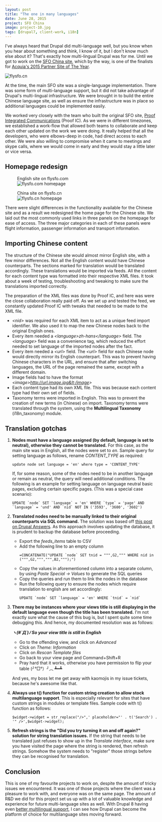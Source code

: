 ```yaml
---
layout: post
title: "The one in many languages"
date: June 28, 2015
project: SFO China
image: project-10.jpg
tags: [drupal7, client-work, i18n]
---
```

I've always heard that Drupal did multi-language well, but you know when you hear about something and think, I know of it, but I don't know much else about it? That's exactly how multi-lingual Drupal was for me. Until we got to work on the [SFO China site](http://www.flysfo.cn/), which by the way, is one of the finalists for [Acquia's 2015 Partner Site of The Year](https://www.acquia.com/blog/acquia%27s-2015-partner-site-of-the-year-finalists/26/06/2015/3285191).

<img src="{{ site.url }}/images/posts/sfo/sfo.jpg" alt="flysfo.cn"/>

At the time, the main SFO site was a single-language implementation. There was some form of multi-language support, but it did not take advantage of Drupal's multi-lingual infrastructure. We were brought in to build the entire Chinese language site, as well as ensure the infrastructure was in place so additional languages could be implemented easily.

We worked very closely with the team who built the original SFO site, [Proof Integrated Communications](http://www.proofic.com/) (Proof IC). As we were in different timezones, we established a work-flow that allowed both teams to collaborate and keep each other updated on the work we were doing. It really helped that all the developers, who were elbows-deep in code, had direct access to each other. We were also willing to compromise when it came to meetings and skype calls, where we would come in early and they would stay a little later or vice versa. 

## Homepage redesign

<div class="figure-wrapper">
    <figure class="two-col">
        <figcaption>English site on flysfo.com</figcaption>
        <img src="{{ site.url }}/images/posts/sfo/sfo-hp.jpg" alt="flysfo.com homepage"/>
    </figure>
    <figure class="two-col">
        <figcaption>China site on flysfo.cn</figcaption>
        <img src="{{ site.url }}/images/posts/sfo/sfo-hp2.jpg" alt="flysfo.cn homepage"/>
    </figure>
</div>
There were slight differences in the functionality available for the Chinese site and as a result we redesigned the home page for the Chinese site. We laid out the most commonly used links in three panels on the homepage for ease of access. The three major categories in each of these panels were flight information, passenger information and transport information. 

## Importing Chinese content

The structure of the Chinese site would almost mirror English site, with a few minor differences. Not all the English content would have Chinese counterparts. The sections marked for translation would be translated accordingly. These translations would be imported via feeds. All the content for each content type was formatted into their respective XML files. It took about a week of testing, troubleshooting and tweaking to make sure the translations imported correctly. 

The preparation of the XML files was done by Proof IC, and here was were the close collaboration really paid off. As we set up and tested the feed, we constantly updated Proof IC with tweaks that needed to be made to the XML file.

- *&lt;nid&gt;* was required for each XML item to act as a unique feed import identifier. We also used it to map the new Chinese nodes back to the original English ones.
- Every item needed a *&lt;language&gt;zh-hans&lt;/language&gt;* field. The *&lt;language&gt;* field was a convenience tag, which reduced the effort needed to set language of the imported nodes after the fact. 
- Every item needed a *&lt;url&gt;* field. The *&lt;url&gt;* field for each Chinese node would directly mirror its English counterpart. This was to prevent having Chinese characters in the URL, and ensure that after switching languages, the URL of the page remained the same, except with a different domain.
- Image fields had to have the format *&lt;image&gt;http://url.image.jpg&lt;/image&gt;*
- Each content type had its own XML file. This was because each content type had their own set of fields.
- Taxonomy terms were imported in English. This was to prevent the creation of new terms (in Chinese) on import. Taxonomy terms were translated through the system, using the **Multilingual Taxonomy** (i18n_taxonomy) module.

## Translation gotchas

1. **Nodes must have a language assigned (by default, language is set to neutral), otherwise they cannot be translated.** For this case, as the main site was in English, all the nodes were set to *en*. Sample query for setting language as follows, rename *CONTENT_TYPE* as required:
    <pre><code class="language-bash">update node set language = 'en' where type = 'CONTENT_TYPE'</code></pre>
    <p class="no-margin">If, for some reason, some of the nodes need to be in another language or remain as neutral, the query will need additional conditions. The following is an example for setting language on language neutral basic pages, excluding certain specific pages. (This was a special case scenario):</p>
    <pre><code class="language-bash">UPDATE `node` SET `language` = 'en' WHERE `type` = 'page' AND `language` = 'und' AND `nid` NOT IN ('3593', '3600', '3602')</code></pre>

2. **Translated nodes need to be manually linked to their original counterparts via SQL command.** The solution was based off [this post on Drupal Answers](http://drupal.stackexchange.com/questions/69763/using-feeds-to-import-multiple-languages). As this approach involves updating the database, it is prudent to backup the database before proceeding.
    <ul>
    <li class="no-margin">Export the <em>feeds_items</em> table to CSV</li>
    <li class="no-margin">Add the following line to an empty column
    <pre><code class="language-bash">=CONCATENATE("UPDATE `node` SET tnid = """,G2,""" WHERE nid in (""",G2,""",""",B2,""");")</code></pre></li>
    <li class="no-margin">Copy the values in aforementioned column into a separate column, by using <em>Paste Special -> Values</em> to generate the SQL queries</li>
    <li class="no-margin">Copy the queries and run them to link the nodes in the database</li>
    <li class="no-margin">Run the following query to ensure the nodes which require translation to english are set accordingly:
    <pre><code class="language-bash">UPDATE `node` SET `language` = 'en' WHERE `tnid` = `nid`</code></pre></li>
    </ul>

3. <strong>There may be instances where your views title is still displaying in the default language even though the title has been translated.</strong> I'm not exactly sure what the cause of this bug is, but I spent quite some time debugging this. And hence, my documented resolution was as follows:

    <p class="no-margin"><strong><em>ヽ(#`Д´)ﾉ So your view title is still in English</em></strong></p>
    <ul>
    <li class="no-margin">Go to the offending view, and click on <em>Advanced</em></li>
    <li class="no-margin">Click on <em>Theme: Information</em></li>
    <li class="no-margin">Click on <em>Rescan Template files</em></li>
    <li class="no-margin">Go back to your view page and Command+Shift+R</li>
    <li class="no-margin">Pray hard that it works, otherwise you have permission to flip your table <span class="kaomoji">(╯°□°）╯︵ ┻━┻</span></li></ul>
    <p class="no-margin">And yes, my boss let me get away with kaomojis in my issue tickets, because he's awesome like that.</p>

4. **Always use t() function for custom string creation to allow stock multilanguage support**. This is especially relevant for sites that have custom strings in modules or template files. Sample code with t() function as follows:
    <pre><code class="language-php">$widget->widget = str_replace("/>",' placeholder="' . t('Search') . '" />',$widget->widget);</code></pre>

5. **Refresh strings is the "Did you try turning it on and off again?" solution for string translation issues.** If the string that needs to be translated just refuses to show up in the *Translate interface*, make sure you have visited the page where the string is rendered, then refresh strings. Somehow the system needs to "register" those strings before they can be recognised for translation.

## Conclusion

This is one of my favourite projects to work on, despite the amount of tricky issues we encountered. It was one of those projects where the client was a pleasure to work with, and everyone was on the same page. The amount of R&D we did for this project set us up with a lot of valuable knowledge and experience for future multi-language sites as well. With Drupal 8 having even [better multilingual support](http://www.drupal8multilingual.org/), I can see how Drupal can become the platform of choice for multilanguage sites moving forward.
